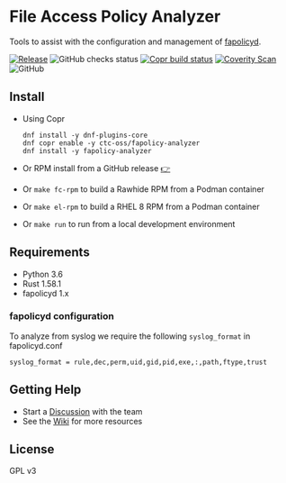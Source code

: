 File Access Policy Analyzer
===

Tools to assist with the configuration and management of [fapolicyd](https://github.com/linux-application-whitelisting/fapolicyd).

[![Release](https://shields.io/github/v/release/ctc-oss/fapolicy-analyzer?color=blue&display_name=tag&sort=semver&label=Release)](https://github.com/ctc-oss/fapolicy-analyzer/releases)
![GitHub checks status](https://img.shields.io/github/checks-status/ctc-oss/fapolicy-analyzer/master?label=CI)
[![Copr build status](https://img.shields.io/badge/dynamic/json?color=B87333&label=Copr&query=builds.latest.state&url=https%3A%2F%2Fcopr.fedorainfracloud.org%2Fapi_3%2Fpackage%3Fownername%3Dctc-oss%26projectname%3Dfapolicy-analyzer%26packagename%3Dfapolicy-analyzer%26with_latest_build%3DTrue)](https://copr.fedorainfracloud.org/coprs/ctc-oss/fapolicy-analyzer/package/fapolicy-analyzer/)
[![Coverity Scan](https://img.shields.io/coverity/scan/26261?label=Coverity)](https://scan.coverity.com/projects/ctc-oss-fapolicy-analyzer)
![GitHub](https://img.shields.io/github/license/ctc-oss/fapolicy-analyzer?color=red&label=License)

## Install

- Using Copr

    ```text
    dnf install -y dnf-plugins-core
    dnf copr enable -y ctc-oss/fapolicy-analyzer
    dnf install -y fapolicy-analyzer
    ```
- Or RPM install from a GitHub release [:point_right:](https://github.com/ctc-oss/fapolicy-analyzer/releases/latest)
- Or `make fc-rpm` to build a Rawhide RPM from a Podman container
- Or `make el-rpm` to build a RHEL 8 RPM from a Podman container
- Or `make run` to run from a local development environment

## Requirements

- Python 3.6
- Rust 1.58.1
- fapolicyd 1.x

### fapolicyd configuration

To analyze from syslog we require the following `syslog_format` in fapolicyd.conf
```
syslog_format = rule,dec,perm,uid,gid,pid,exe,:,path,ftype,trust
```

## Getting Help

- Start a [Discussion](https://github.com/ctc-oss/fapolicy-analyzer/discussions) with the team
- See the [Wiki](https://github.com/ctc-oss/fapolicy-analyzer/wiki) for more resources

## License

GPL v3
